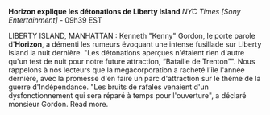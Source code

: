 **Horizon explique les détonations de Liberty Island**
*NYC Times [Sony Entertainment]* - 09h39 EST

LIBERTY ISLAND, MANHATTAN : Kenneth "Kenny" Gordon, le porte parole d'**Horizon**, a démenti les rumeurs évoquant une intense fusillade sur Liberty Island la nuit dernière. "Les détonations aperçues n'étaient rien d'autre qu'un test de nuit pour notre future attraction, “Bataille de Trenton”". Nous rappelons à nos lecteurs que la megacorporation a racheté l'île l'année dernière, avec la promesse d'en faire un parc d'attraction sur le thème de la guerre d'Indépendance. "Les bruits de rafales venaient d'un dysfonctionnement qui sera réparé à temps pour l'ouverture", a déclaré monsieur Gordon. Read more.
